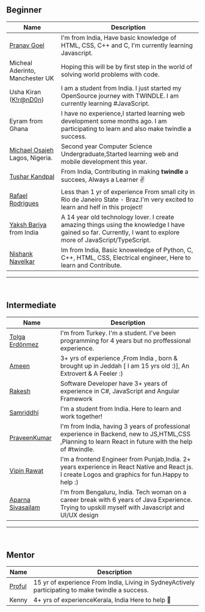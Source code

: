 ## Beginner
| Name       | Description |
| ---------- | ----------- |
|[Pranav Goel](https://github.com/pranavgoel29)|I'm from India, Have basic knowledge of HTML, CSS, C++ and C, I'm currently learning Javascript.|
|Micheal Aderinto, Manchester UK|Hoping this will be by first step in the world of solving world problems with code.|
|Usha Kiran ([K!r@nD0n](https://twitter.com/ushakiran_m)) | I am a student from India. I just started my OpenSource journey with TWINDLE. I am currently learning #JavaScript.|
|Eyram from Ghana|I have no experience,I started learning web development some months ago. I am participating to learn and also make twindle a success.|
|[Michael Osajeh](https://github.com/michaelcosj) Lagos, Nigeria.|Second year Computer Science Undergraduate,Started learning web and mobile development this year.|
|[Tushar Kandpal](https://github.com/tusharkandpal)|From India, Contributing in making **twindle** a succees, Always a Learner :v:|
|[Rafael Rodrigues](https://github.com/RafaelBatman55)|Less than 1 yr of experience From small city in Rio de Janeiro State - Braz.I'm very excited to learn and helf in this project!|
|[Yaksh Bariya](https://www.github.com/thunder-coding) from India|A 14 year old technology lover. I create amazing things using the knowledge I have gained so far. Currently, I want to explore more of JavaScript/TypeScript.|
|[Nishank Navelkar](https://www.github.com/nishanknavelkar)|Im from India, Basic knoweledge of Python, C, C++, HTML, CSS,  Electrical engineer, Here to learn and Contribute.|

---

<br/>

## Intermediate

| Name       | Description |
| ---------- | ----------- |
|[Tolga Erdönmez](https://github.com/tolgaerdonmez)|I'm from Turkey. I'm a student. I've been programming for 4 years but no proffessional experience.|
|[Ameen](https://github.com/UnevenCoder)|3+ yrs of experience ,From India , born & brought up in Jeddah [ I am 15 yrs old :)], An Extrovert & A Feeler :)|
|[Rakesh](https://github.com/Rakesh-4)|Software Developer have 3+ years of experience in C#, JavaScript and Angular Framework|
|[Samriddhi](https://github.com/sammjainn)|I'm a student from India. Here to learn and work together!|
|[PraveenKumar](https://github.com/praveen2896)|I'm from India, having 3 years of professional experience in Backend, new to JS,HTML,CSS ,Planning to learn React in future with the help of #twindle.|
|[Vipin Rawat](https://github.com/aesthytik)|I'm a frontend Engineer from Punjab,India. 2+ years experience in React Native and React js. I create Logos and graphics for fun.Happy to help :)|
|[Aparna Sivasailam](https://github.com/Mira-Alf)|I'm from Bengaluru, India. Tech woman on a career break with 6 years of Java Experience. Trying to upskill myself with Javascript and UI/UX design|
---

<br />


## Mentor
| Name       | Description |
| ---------- | ----------- |
|[Proful](https://github.com/proful)| 15 yr of experience From India, Living in SydneyActively participating to make twindle a success.|
|Kenny|4+ yrs of experienceKerala, India Here to help :partying_face:|

